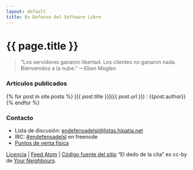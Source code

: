 ```yaml
---
layout: default
title: En Defensa del Software Libre
---
```


# {{ page.title }}

> &#8220;Los servidores ganaron libertad. Los clientes no ganaron nada.
> Bienvenidos a la nube.&#8221; &mdash;Eben Moglen


### Artículos publicados

{% for post in site.posts %}
[{{ post.title }}]({{ post.url }})
:   {{post.author}}
{% endfor %}


### Contacto

* Lista de discusión: [endefensadelsl@listas.hipatia.net][0]
* IRC: [#endefensadelsl][1] en freenode
* [Puntos de venta física][6]

[Licencia][5] | [Feed Atom][3] | [Código fuente del sitio][4]
&#8220;El dedo de la cita&#8221; es cc-by de [Your Neighbours][2].


[0]: http://listas.hipatia.net/cgi-bin/mailman/listinfo/endefensadelsl "Lista de correo"
[1]: irc://freenode.net/#endefensadelsl "IRC freenode"
[2]: http://yourneighbours.de/web-design/free-retro-icon-set/ "Your Neighbours"
[3]: /atom.xml "Feed"
[4]: git://kiwwwi.com.ar/endefensadelsl.org "Repositorio git"
[5]: /licencia.html "Licencia del sitio"
[6]: /ventas.html "Puntos de venta física"
